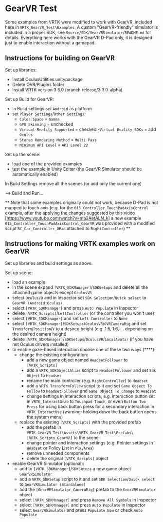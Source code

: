 # GearVR Test

Some examples from VRTK were modified to work with GearVR, included here in `VRTK_GearVR_Test\Examples`.
A custom "GearVR-friendly" simulator is included in a proper SDK, see `Source/SDK/GearVRSimulator/README.md` for details.
Everything here works with the GearVR D-Pad only, it is designed just to enable interaction without a gamepad.

## Instructions for building on GearVR

Set up libraries:
* Install OculusUtilities.unitypackage
* Delete OVR/Plugins folder
* Install VRTK version 3.3.0 (branch release/3.3.0-alpha)

Set up Build for GearVR:
* In Build settings set `Android` as platform
* set `Player Settings`/`Other Settings`:
	- `Color Space` = `Gamma`
	- `GPU Skinning` = unchecked
	- `Virtual Reality Supported` = checked
	-`Virtual Reality SDKs` = add `Oculus`
	- `Stereo Rendering Method` = `Multi Pass`
	- `Minimum API Level` = `API Level 22`

Set up the scene:
* load one of the provided examples
* test the example in Unity Editor (the GearVR Simulator should be automatically enabled)

In Build Settings remove all the scenes (or add only the current one)
  
==> Build and Run...

** Note that some examples originally could not work, because D-Pad is not mapped to touch axis (e.g. for the `015_Controller_TouchPadAxisControl` example, after the applying the changes suggested by this video [<https://www.youtube.com/watch?v=ma2AetALN_k>] a new example `015_Controller_TouchPadAxisControl_GearVR` was provided with a modified script `RC_Car_Controller_DPad` attached to `RightController`) **

## Instructions for making VRTK examples work on GearVR


Set up libraries and build settings as above.

Set up scene:
* load an example
* in the scene expand `[VRTK_SDKManager]`/`SDKSetups` and delete all the attached game objects except `OculusVR`
* select `OculusVR` and in Inspector set `SDK Selection`/`Quick select` to `GearVR (Android:Oculus)`
* select `[VRTK_SDKManager]` and press `Auto Populate` in Inspector
* delete `[VRTK_Scripts]`/`LeftController` (or the controller you won't use)
* select `[VRTK_SDKManager]` and set `Left Controller` to `None`
* select `[VRTK_SDKManager]`/`SDKSetups`/`OculusVR`/`OVRCameraRig` and set `Transform`/`Position`/`Y` to a desired height (e.g. 1.5, 1.6, ... depending on the desired camera height)
* delete `[VRTK_SDKManager]`/`SDKSetups`/`OculusVR`/`LocalAvatar` (if you have not Oculus drivers installed)
* to enable gaze-based interaction choose one of these two ways (****):
  - change the existing configuration:
    - add a new game object named `HeadsetFollower` to `[VRTK_Scripts]`
	- add a `VRTK_SDKObjectAlias` script to `HeadsetFollower` and set `Sdk Object` to `Headset`
    - rename the main controller (e.g. `RightController`) to `Headset`
	- add a `VRTK_TransformFollow` script to it and set `Game Object To Follow` to `HeadsetFollower` and `Game Object To Change` to `Headset`
	- change settings in interaction scripts, e.g. interaction button set in `VRTK_InteractGrab` to `Touchpad Touch`, or even `Button Two Press` for using back button press for a secondary interaction in `VRTK_InteractUse` (warning: holding down the back button opens the system menu)
  - replace the existing `[VRTK_Scripts]` with the provided prefab
    - add the prefab in `VRTK_GearVR_Test\Assets\VRTK_GearVR_Test\Prefabs\[VRTK_Scripts_GearVR]` to the scene
	- change pointer and interaction settings (e.g. Pointer settings in `Headset` or Policy List in `PlayArea`)
    - remove unneeded components
	- delete the original `[VRTK_Scripts]` object
* enable GearVR Simulator (optional):
  * add to `[VRTK_SDKManager]`/`SDKSetups` a new game object `GearVRSimulator`
  * add a `VRTK_SDKSetup` script to it and set `SDK Selection`/`Quick select` to `GearVRSimulator (Standalone)`
  * add the `[GearVRSimulator_CameraRig]` prefab to the `GearVRSimulator` object
  * select `[VRTK_SDKManager]` and press `Remove All Symbols` in Inspector
  * select `[VRTK_SDKManager]` and press `Auto Populate` in Inspector
  * select `GearVRSimulator` and press `Populate Now` or check `Auto Populate`
